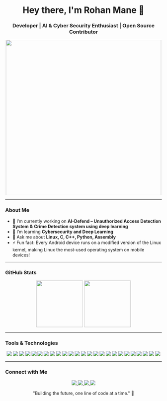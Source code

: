 <!-- Header with Profile Name and Tagline -->
<h1 align="center">Hey there, I'm Rohan Mane 👋</h1>
<h3 align="center">Developer | AI & Cyber Security Enthusiast | Open Source Contributor</h3>

<!-- Animated Image -->
<p align="center">
  <img src="https://media.giphy.com/media/qgQUggAC3Pfv687qPC/giphy.gif" width="500">
</p>

---

<!-- About Me Section -->
### About Me

- 🔭 I’m currently working on **AI-Defend – Unauthorized Access Detection System** **&** **Crime Detection system using deep learning**
- 🌱 I’m learning **Cybersecurity and Deep Learning**
- 💬 Ask me about **Linux, C, C++, Python, Assembly**
- ⚡ Fun fact: Every Android device runs on a modified version of the Linux kernel, making Linux the most-used operating system on mobile devices!

---

<!-- GitHub Stats and Languages -->
### GitHub Stats
<p align="center">
  <img height="150em" src="https://github-readme-stats.vercel.app/api?username=iamrohanmane&show_icons=true&theme=radical">
  <img height="150em" src="https://github-readme-stats.vercel.app/api/top-langs/?username=iamrohanmane&layout=compact&theme=radical">
</p>

---

<!-- Tools and Languages -->
### Tools & Technologies
<p align="center">
  <img src="https://img.shields.io/badge/HTML5-E34F26?style=for-the-badge&logo=html5&logoColor=white" />
  <img src="https://img.shields.io/badge/CSS3-1572B6?style=for-the-badge&logo=css3&logoColor=white" />
  <img src="https://img.shields.io/badge/JavaScript-F7DF1E?style=for-the-badge&logo=javascript&logoColor=black" />
  <img src="https://img.shields.io/badge/CSS%20Flexbox-2965F1?style=for-the-badge&logo=css3&logoColor=white" />
  <img src="https://img.shields.io/badge/Grid-FFDD00?style=for-the-badge&logo=css3&logoColor=white" />
  <img src="https://img.shields.io/badge/jQuery-0769AD?style=for-the-badge&logo=jquery&logoColor=white" />
  <img src="https://img.shields.io/badge/Node.js-339933?style=for-the-badge&logo=nodedotjs&logoColor=white" />
  <img src="https://img.shields.io/badge/APIs-FF6F00?style=for-the-badge&logo=postman&logoColor=white" />
  <img src="https://img.shields.io/badge/PostgreSQL-4169E1?style=for-the-badge&logo=postgresql&logoColor=white" />
  <img src="https://img.shields.io/badge/React-61DAFB?style=for-the-badge&logo=react&logoColor=black" />
  <img src="https://img.shields.io/badge/Vite-646CFF?style=for-the-badge&logo=vite&logoColor=white" />
  <img src="https://img.shields.io/badge/Svelte-FF3E00?style=for-the-badge&logo=svelte&logoColor=white" />
  <img src="https://img.shields.io/badge/Express.js-000000?style=for-the-badge&logo=express&logoColor=white" />
  <img src="https://img.shields.io/badge/MongoDB-47A248?style=for-the-badge&logo=mongodb&logoColor=white" />
  <img src="https://img.shields.io/badge/TypeScript-3178C6?style=for-the-badge&logo=typescript&logoColor=white" />
  <img src="https://img.shields.io/badge/Git-F05032?style=for-the-badge&logo=git&logoColor=white" />
  <img src="https://img.shields.io/badge/GitHub-181717?style=for-the-badge&logo=github&logoColor=white" />
  <img src="https://img.shields.io/badge/MySQL-4479A1?style=for-the-badge&logo=mysql&logoColor=white" />
  <img src="https://img.shields.io/badge/Python-3776AB?style=for-the-badge&logo=python&logoColor=white" />
  <img src="https://img.shields.io/badge/Linux-FCC624?style=for-the-badge&logo=linux&logoColor=black" />
  <img src="https://img.shields.io/badge/Bash-4EAA25?style=for-the-badge&logo=gnubash&logoColor=white" />
  <img src="https://img.shields.io/badge/Computer%20Hardware-0078D6?style=for-the-badge&logo=microchip&logoColor=white" />
  <img src="https://img.shields.io/badge/C-A8B9CC?style=for-the-badge&logo=c&logoColor=white" />
  <img src="https://img.shields.io/badge/Assembly-525252?style=for-the-badge&logoColor=white" />
  <img src="https://img.shields.io/badge/Microprocessor-FF6F00?style=for-the-badge&logo=microchip&logoColor=white" />
</p>

---

<!-- Connect with Me Section -->
### Connect with Me

<p align="center">
  <a href="https://www.linkedin.com/in/rohan-mane-2020">
    <img src="https://img.shields.io/badge/LinkedIn-0A66C2?style=for-the-badge&logo=linkedin&logoColor=white">
  </a>
  <a href="https://twitter.com/iamrohanmane">
    <img src="https://img.shields.io/badge/Twitter-1DA1F2?style=for-the-badge&logo=twitter&logoColor=white">
  </a>
  <a href="https://dev.to/iamrohanmane">
    <img src="https://img.shields.io/badge/DEV.TO-0A0A0A?style=for-the-badge&logo=dev.to&logoColor=white">
  </a>
  <a href="https://discord.com/users/1074524131091038250">
    <img src="https://img.shields.io/badge/Discord-5865F2?style=for-the-badge&logo=discord&logoColor=white">
  </a>
</p>

<!-- Footer Quote -->
<p align="center">
  "Building the future, one line of code at a time." 🚀
</p>
